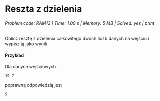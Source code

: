 # Reszta z dzielenia
###### Problem code: RAM13 \| Time: 1.00 s \| Memory: 5 MB \| Solved: yes \| print

Oblicz resztę z dzielenia całkowitego dwóch liczb danych na wejściu i wypisz ją jako wynik.

#### Przykład
Dla danych wejściowych

```
19 7
```
poprawną odpowiedzią jest
```
5
```
